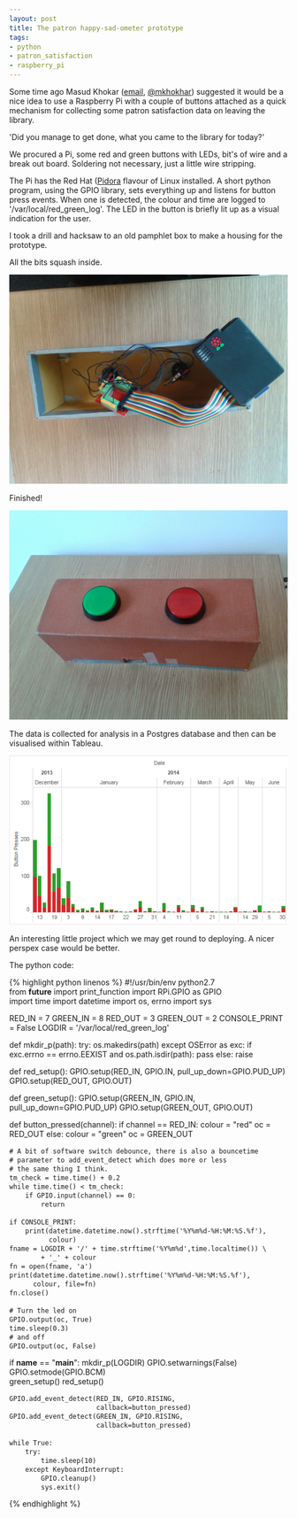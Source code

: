 ```yaml
---
layout: post
title: The patron happy-sad-ometer prototype
tags:
- python
- patron_satisfaction
- raspberry_pi
---
```


Some time ago Masud Khokar 
([email](mailto:masud.khokar"), [@mkhokhar](https://twitter.com/mkhokhar))
suggested it would be a nice idea to 
use a Raspberry Pi with a couple of buttons attached as a quick mechanism
for collecting some patron satisfaction data on leaving the library.

'Did you manage to get done, what you came to the library for today?'

We procured a Pi, some red and green buttons with LEDs, bit's of wire and 
a break out board. Soldering not necessary, just a little wire stripping.

<!--more-->

The Pi has the Red Hat ([Pidora](http://pidora.ca) 
flavour of Linux installed. A short python program,
using the GPIO library, sets everything up and listens for button
press events. When one is detected, the colour and time are logged to
'/var/local/red_green_log'. The LED in the button is briefly lit up as
a visual indication for the user.

I took a drill and hacksaw to an old pamphlet box to make a housing for
the prototype.

All the bits squash inside.

![The innards](/public/images/hsom_innards.jpg)

Finished!

![Finshed](/public/images/hsom.jpg)

The data is collected for analysis in a Postgres database and then 
can be visualised within Tableau.

![tableau analysis](/public/images/hsom_tableau.png)

An interesting little project which we may get round to deploying. 
A  nicer perspex case would be better.

The python code:

{% highlight python linenos %}
#!/usr/bin/env python2.7  
from __future__ import print_function
import RPi.GPIO as GPIO  
import time
import datetime
import os, errno
import sys


RED_IN = 7
GREEN_IN = 8
RED_OUT = 3
GREEN_OUT = 2
CONSOLE_PRINT = False
LOGDIR = '/var/local/red_green_log'


def mkdir_p(path):
    try:
        os.makedirs(path)
    except OSError as exc:
        if exc.errno == errno.EEXIST and os.path.isdir(path):
            pass
        else: raise


def red_setup():
    GPIO.setup(RED_IN, GPIO.IN,
               pull_up_down=GPIO.PUD_UP)
    GPIO.setup(RED_OUT, GPIO.OUT)  


def green_setup():
    GPIO.setup(GREEN_IN, GPIO.IN,
               pull_up_down=GPIO.PUD_UP)
    GPIO.setup(GREEN_OUT, GPIO.OUT)  


def button_pressed(channel):
    if channel == RED_IN:
        colour = "red"
        oc = RED_OUT
    else:
        colour = "green"
        oc = GREEN_OUT

    # A bit of software switch debounce, there is also a bouncetime
    # parameter to add_event_detect which does more or less
    # the same thing I think.
    tm_check = time.time() + 0.2
    while time.time() < tm_check:
        if GPIO.input(channel) == 0:
            return

    if CONSOLE_PRINT:
        print(datetime.datetime.now().strftime('%Y%m%d-%H:%M:%S.%f'),
              colour)
    fname = LOGDIR + '/' + time.strftime('%Y%m%d',time.localtime()) \
            + '_' + colour
    fn = open(fname, 'a')
    print(datetime.datetime.now().strftime('%Y%m%d-%H:%M:%S.%f'),
          colour, file=fn)
    fn.close()

    # Turn the led on
    GPIO.output(oc, True)
    time.sleep(0.3)
    # and off
    GPIO.output(oc, False)


if __name__ == "__main__":
    mkdir_p(LOGDIR)
    GPIO.setwarnings(False)
    GPIO.setmode(GPIO.BCM)  
    green_setup()
    red_setup()

    GPIO.add_event_detect(RED_IN, GPIO.RISING,
                          callback=button_pressed)
    GPIO.add_event_detect(GREEN_IN, GPIO.RISING,
                          callback=button_pressed)

    while True:
        try:  
            time.sleep(10)
        except KeyboardInterrupt:  
            GPIO.cleanup()
            sys.exit()
{% endhighlight %}


